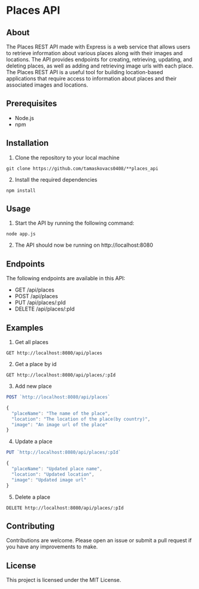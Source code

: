 # Places API

## About

The Places REST API made with Express is a web service that allows users to retrieve information about various places along with their images and locations. The API provides endpoints for creating, retrieving, updating, and deleting places, as well as adding and retrieving image urls with each place. The Places REST API is a useful tool for building location-based applications that require access to information about places and their associated images and locations. 

## Prerequisites 

- Node.js
- npm

## Installation

1. Clone the repository to your local machine

`git clone https://github.com/tamaskovacs0408/**places_api`

2. Install the required dependencies

`npm install`

## Usage

1. Start the API by running the following command:

`node app.js`

2. The API should now be running on http://localhost:8080

## Endpoints

The following endpoints are available in this API:

- GET /api/places
- POST /api/places
- PUT /api/places/:pId
- DELETE /api/places/:pId

## Examples

1. Get all places

`GET http://localhost:8080/api/places`

2. Get a place by id

`GET http://localhost:8080/api/places/:pId`

3. Add new place

```js
POST `http://localhost:8080/api/places`

{
  "placeName": "The name of the place",
  "location": "The location of the place(by country)",
  "image": "An image url of the place"
}
```

4. Update a place

```js
PUT `http://localhost:8080/api/places/:pId`

{
  "placeName": "Updated place name",
  "location": "Updated location",
  "image": "Updated image url"
}
```

5. Delete a place

`DELETE http://localhost:8080/api/places/:pId`

## Contributing

Contributions are welcome. Please open an issue or submit a pull request if you have any improvements to make.

## License

This project is licensed under the MIT License.